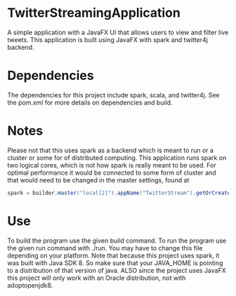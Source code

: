 # TwitterStreamingApplication
A simple application with a JavaFX UI that allows users to view and filter live tweets. This application is built using JavaFX with spark and twitter4j backend.

# Dependencies
The dependencies for this project include spark, scala, and twitter4j. See the pom.xml for more details on dependencies and build.

# Notes
Please not that this uses spark as a backend which is meant to run or a cluster or some for of distributed computing. This application runs spark on two logical cores, which is not how spark is really meant to be used. For optimal performance it would be connected to some form of cluster and that would need to be changed in the master settings, found at
``` java
spark = builder.master("local[2]").appName("TwitterStream").getOrCreate();
```

# Use
To build the program use the given build command.
To run the program use the given run command with ./run. You may have to change this file depending on your platform.
Note that because this project uses spark, it was built with Java SDK 8. So make sure that your JAVA_HOME is pointing to a distribution of that version of java. ALSO since the project uses JavaFX this project will only work with an Oracle distribution, not with adoptopenjdk8.
